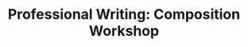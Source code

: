 ---
title: "Professional Writing: Composition Workshop"
provider: Carl Filbrich, Glenville Communications
format: workshop
location: Professional Development Program
hours: 3.5
---